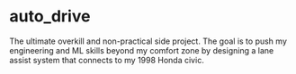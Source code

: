 # auto_drive
The ultimate overkill and non-practical side project.  The goal is to push my engineering and ML skills beyond my comfort zone by designing a lane assist system that connects to my 1998 Honda civic.
